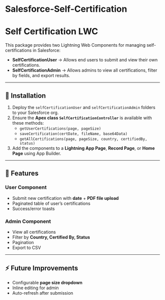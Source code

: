 # Salesforce-Self-Certification
# Self Certification LWC

This package provides two Lightning Web Components for managing self-certifications in Salesforce:

- **SelfCertificationUser** → Allows end users to submit and view their own certifications.
- **SelfCertificationAdmin** → Allows admins to view all certifications, filter by fields, and export results.

---

## 🚀 Installation

1. Deploy the `selfCertificationUser` and `selfCertificationAdmin` folders to your Salesforce org.
2. Ensure the **Apex class `SelfCertificationController`** is available with these methods:
   - `getUserCertifications(page, pageSize)`
   - `saveCertification(certDate, fileName, base64Data)`
   - `getAllCertifications(page, pageSize, country, certifiedBy, status)`
3. Add the components to a **Lightning App Page**, **Record Page**, or **Home Page** using App Builder.

---

## 📌 Features

### User Component
- Submit new certification with **date** + **PDF file upload**
- Paginated table of user’s certifications
- Success/error toasts

### Admin Component
- View all certifications
- Filter by **Country, Certified By, Status**
- Pagination
- Export to CSV

---

## ⚡ Future Improvements
- Configurable **page size dropdown**
- Inline editing for admin
- Auto-refresh after submission
